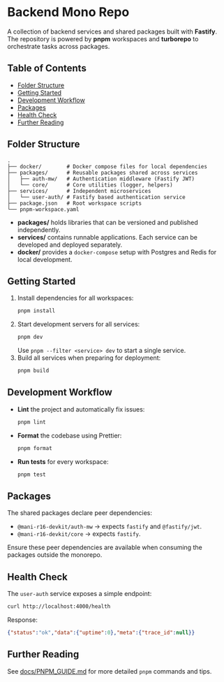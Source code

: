 # Backend Mono Repo

A collection of backend services and shared packages built with **Fastify**. The repository is powered by **pnpm** workspaces and **turborepo** to orchestrate tasks across packages.

## Table of Contents
- [Folder Structure](#folder-structure)
- [Getting Started](#getting-started)
- [Development Workflow](#development-workflow)
- [Packages](#packages)
- [Health Check](#health-check)
- [Further Reading](#further-reading)

## Folder Structure
```text
.
├── docker/        # Docker compose files for local dependencies
├── packages/      # Reusable packages shared across services
│   ├── auth-mw/   # Authentication middleware (Fastify JWT)
│   └── core/      # Core utilities (logger, helpers)
├── services/      # Independent microservices
│   └── user-auth/ # Fastify based authentication service
├── package.json   # Root workspace scripts
└── pnpm-workspace.yaml
```

- **packages/** holds libraries that can be versioned and published independently.
- **services/** contains runnable applications. Each service can be developed and deployed separately.
- **docker/** provides a `docker-compose` setup with Postgres and Redis for local development.

## Getting Started
1. Install dependencies for all workspaces:
   ```bash
   pnpm install
   ```
2. Start development servers for all services:
   ```bash
   pnpm dev
   ```
   Use `pnpm --filter <service> dev` to start a single service.
3. Build all services when preparing for deployment:
   ```bash
   pnpm build
   ```

## Development Workflow
- **Lint** the project and automatically fix issues:
  ```bash
  pnpm lint
  ```
- **Format** the codebase using Prettier:
  ```bash
  pnpm format
  ```
- **Run tests** for every workspace:
  ```bash
  pnpm test
  ```

## Packages
The shared packages declare peer dependencies:

- `@mani-r16-devkit/auth-mw` → expects `fastify` and `@fastify/jwt`.
- `@mani-r16-devkit/core` → expects `fastify`.

Ensure these peer dependencies are available when consuming the packages outside the monorepo.

## Health Check
The `user-auth` service exposes a simple endpoint:
```bash
curl http://localhost:4000/health
```
Response:
```json
{"status":"ok","data":{"uptime":0},"meta":{"trace_id":null}}
```

## Further Reading
See [docs/PNPM_GUIDE.md](docs/PNPM_GUIDE.md) for more detailed `pnpm` commands and tips.

